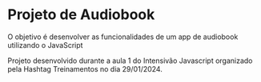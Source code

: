 <h1>Projeto de Audiobook</h1>
<p>O objetivo é desenvolver as funcionalidades de um app de audiobook utilizando o JavaScript</p>
<p>Projeto desenvolvido durante a aula 1 do Intensivão Javascript organizado pela Hashtag Treinamentos no dia 29/01/2024.</p>
